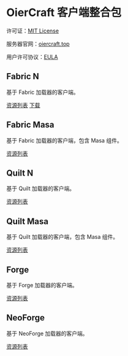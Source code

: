 # OierCraft 客户端整合包
许可证：[MIT License](https://github.com/OIER-CRAFT-DEV-TEAM/client-pack/blob/main/LICENSE)

服务器官网：[oiercraft.top](https://oiercraft.top)

用户许可协议：[EULA]()
## Fabric N
基于 Fabric 加载器的客户端。

[资源列表](./mod-list/fabric-n.md)
[下载](https://github.com/OIER-CRAFT-DEV-TEAM/client-pack/releases/download/fabric-n-1.0/oic-fabric-n-1.0.zip)
## Fabric Masa
基于 Fabric 加载器的客户端，包含 Masa 组件。

[资源列表]()
## Quilt N
基于 Quilt 加载器的客户端。

[资源列表]()
## Quilt Masa
基于 Quilt 加载器的客户端，包含 Masa 组件。

[资源列表]()
## Forge
基于 Forge 加载器的客户端。

[资源列表]()
## NeoForge
基于 NeoForge 加载器的客户端。

[资源列表]()
